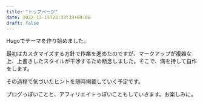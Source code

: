 ```yaml
---
title: "トップページ"
date: 2022-12-15T23:33:33+09:00
draft: false
---
```

Hugoでテーマを作り始めました。

最初はカスタマイズする方針で作業を進めたのですが、マークアップが複雑な上、上書きしたスタイルが干渉するため断念しました。そこで、満を持して自作をします。

その過程で気づいたヒントを随時掲載していく予定です。

ブログっぽいことと、アフィリエイトっぽいこともしていきます。お楽しみに。
